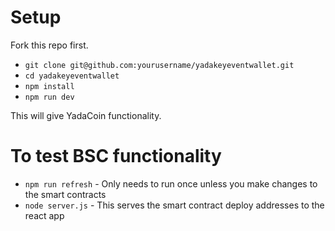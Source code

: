 # Setup

Fork this repo first.

- `git clone git@github.com:yourusername/yadakeyeventwallet.git`
- `cd yadakeyeventwallet`
- `npm install`
- `npm run dev`

This will give YadaCoin functionality.

# To test BSC functionality

- `npm run refresh` - Only needs to run once unless you make changes to the smart contracts
- `node server.js` - This serves the smart contract deploy addresses to the react app

